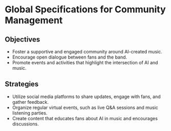 # Global Specifications for Community Management

## Objectives
- Foster a supportive and engaged community around AI-created music.
- Encourage open dialogue between fans and the band.
- Promote events and activities that highlight the intersection of AI and music.

## Strategies
- Utilize social media platforms to share updates, engage with fans, and gather feedback.
- Organize regular virtual events, such as live Q&A sessions and music listening parties.
- Create content that educates fans about AI in music and encourages discussions.

